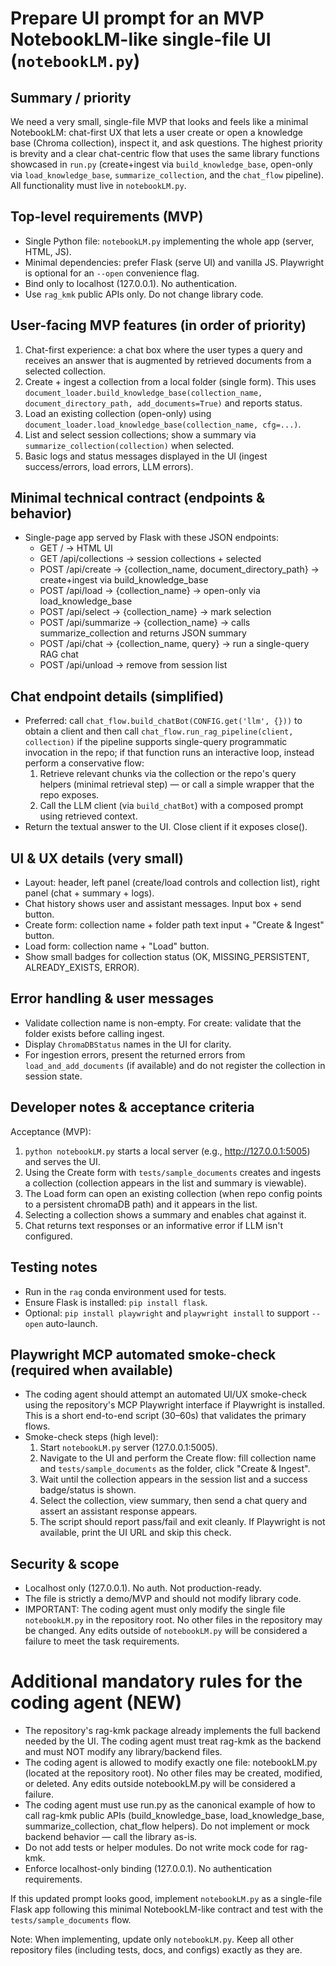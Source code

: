 Prepare UI prompt for an MVP NotebookLM-like single-file UI (`notebookLM.py`)
==============================================================


Summary / priority
------------------

We need a very small, single-file MVP that looks and feels like a minimal NotebookLM: chat-first UX that lets a user create or open a knowledge base (Chroma collection), inspect it, and ask questions. The highest priority is brevity and a clear chat-centric flow that uses the same library functions showcased in `run.py` (create+ingest via `build_knowledge_base`, open-only via `load_knowledge_base`, `summarize_collection`, and the `chat_flow` pipeline). All functionality must live in `notebookLM.py`.

Top-level requirements (MVP)
----------------------------

- Single Python file: `notebookLM.py` implementing the whole app (server, HTML, JS).
- Minimal dependencies: prefer Flask (serve UI) and vanilla JS. Playwright is optional for an `--open` convenience flag.
- Bind only to localhost (127.0.0.1). No authentication.
- Use `rag_kmk` public APIs only. Do not change library code.

User-facing MVP features (in order of priority)
-----------------------------------------------

1. Chat-first experience: a chat box where the user types a query and receives an answer that is augmented by retrieved documents from a selected collection.
2. Create + ingest a collection from a local folder (single form). This uses `document_loader.build_knowledge_base(collection_name, document_directory_path, add_documents=True)` and reports status.
3. Load an existing collection (open-only) using `document_loader.load_knowledge_base(collection_name, cfg=...)`.
4. List and select session collections; show a summary via `summarize_collection(collection)` when selected.
5. Basic logs and status messages displayed in the UI (ingest success/errors, load errors, LLM errors).

Minimal technical contract (endpoints & behavior)
-------------------------------------------------

- Single-page app served by Flask with these JSON endpoints:
  - GET / -> HTML UI
  - GET /api/collections -> session collections + selected
  - POST /api/create -> {collection_name, document_directory_path} -> create+ingest via build_knowledge_base
  - POST /api/load -> {collection_name} -> open-only via load_knowledge_base
  - POST /api/select -> {collection_name} -> mark selection
  - POST /api/summarize -> {collection_name} -> calls summarize_collection and returns JSON summary
  - POST /api/chat -> {collection_name, query} -> run a single-query RAG chat
  - POST /api/unload -> remove from session list

Chat endpoint details (simplified)
----------------------------------

- Preferred: call `chat_flow.build_chatBot(CONFIG.get('llm', {}))` to obtain a client and then call `chat_flow.run_rag_pipeline(client, collection)` if the pipeline supports single-query programmatic invocation in the repo; if that function runs an interactive loop, instead perform a conservative flow:
  1. Retrieve relevant chunks via the collection or the repo's query helpers (minimal retrieval step) — or call a simple wrapper that the repo exposes.
  2. Call the LLM client (via `build_chatBot`) with a composed prompt using retrieved context.
- Return the textual answer to the UI. Close client if it exposes close().

UI & UX details (very small)
----------------------------

- Layout: header, left panel (create/load controls and collection list), right panel (chat + summary + logs).
- Chat history shows user and assistant messages. Input box + send button.
- Create form: collection name + folder path text input + "Create & Ingest" button.
- Load form: collection name + "Load" button.
- Show small badges for collection status (OK, MISSING_PERSISTENT, ALREADY_EXISTS, ERROR).

Error handling & user messages
------------------------------

- Validate collection name is non-empty. For create: validate that the folder exists before calling ingest.
- Display `ChromaDBStatus` names in the UI for clarity.
- For ingestion errors, present the returned errors from `load_and_add_documents` (if available) and do not register the collection in session state.

Developer notes & acceptance criteria
-------------------------------------

Acceptance (MVP):

1. `python notebookLM.py` starts a local server (e.g., http://127.0.0.1:5005) and serves the UI.
2. Using the Create form with `tests/sample_documents` creates and ingests a collection (collection appears in the list and summary is viewable).
3. The Load form can open an existing collection (when repo config points to a persistent chromaDB path) and it appears in the list.
4. Selecting a collection shows a summary and enables chat against it.
5. Chat returns text responses or an informative error if LLM isn't configured.

Testing notes
-------------

- Run in the `rag` conda environment used for tests.
- Ensure Flask is installed: `pip install flask`.
- Optional: `pip install playwright` and `playwright install` to support `--open` auto-launch.

Playwright MCP automated smoke-check (required when available)
--------------------------------------------------------------

- The coding agent should attempt an automated UI/UX smoke-check using the repository's MCP Playwright interface if Playwright is installed. This is a short end-to-end script (30–60s) that validates the primary flows.
- Smoke-check steps (high level):
  1. Start `notebookLM.py` server (127.0.0.1:5005).
  2. Navigate to the UI and perform the Create flow: fill collection name and `tests/sample_documents` as the folder, click "Create & Ingest".
  3. Wait until the collection appears in the session list and a success badge/status is shown.
  4. Select the collection, view summary, then send a chat query and assert an assistant response appears.
  5. The script should report pass/fail and exit cleanly. If Playwright is not available, print the UI URL and skip this check.

Security & scope
----------------

- Localhost only (127.0.0.1). No auth. Not production-ready.
- The file is strictly a demo/MVP and should not modify library code.
- IMPORTANT: The coding agent must only modify the single file `notebookLM.py` in the repository root. No other files in the repository may be changed. Any edits outside of `notebookLM.py` will be considered a failure to meet the task requirements.

# Additional mandatory rules for the coding agent (NEW)

- The repository's rag-kmk package already implements the full backend needed by the UI. The coding agent must treat rag-kmk as the backend and must NOT modify any library/backend files.
- The coding agent is allowed to modify exactly one file: notebookLM.py (located at the repository root). No other files may be created, modified, or deleted. Any edits outside notebookLM.py will be considered a failure.
- The coding agent must use run.py as the canonical example of how to call rag-kmk public APIs (build_knowledge_base, load_knowledge_base, summarize_collection, chat_flow helpers). Do not implement or mock backend behavior — call the library as-is.
- Do not add tests or helper modules. Do not write mock code for rag-kmk.
- Enforce localhost-only binding (127.0.0.1). No authentication requirements.

If this updated prompt looks good, implement `notebookLM.py` as a single-file Flask app following this minimal NotebookLM-like contract and test with the `tests/sample_documents` flow.

Note: When implementing, update only `notebookLM.py`. Keep all other repository files (including tests, docs, and configs) exactly as they are.
